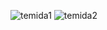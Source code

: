 
![temida1](https://user-images.githubusercontent.com/76240710/175318138-7815dbc4-b8ec-4a05-b4ec-f492d43fcdcf.png)
![temida2](https://user-images.githubusercontent.com/76240710/175770794-f9404863-42bb-4105-a345-1f39dfda0c8e.png)
